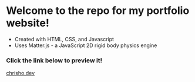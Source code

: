 # Welcome to the repo for my portfolio website!

* Created with HTML, CSS, and Javascript
* Uses Matter.js - a JavaScript 2D rigid body physics engine

### Click the link below to preview it!
[chrisho.dev](https://www.chrisho.dev)
